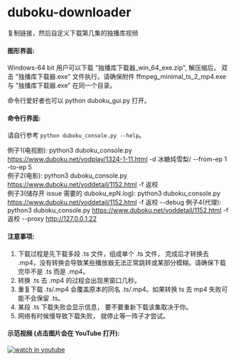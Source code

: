 # duboku-downloader
复制链接，然后自定义下载第几集的独播库视频

#### 图形界面:
Windows-64 bit 用户可以下载 "独播库下载器_win_64_exe.zip", 解压缩后， 双击 "独播库下载器.exe" 文件执行。请确保附件 ffmpeg_minimal_ts_2_mp4.exe 与 "独播库下载器.exe" 在同一个目录。 

命令行爱好者也可以 python duboku_gui.py 打开。

#### 命令行界面:
请自行参考 `python duboku_console.py --help`。

例子1(电视剧): python3 duboku_console.py https://www.duboku.net/vodplay/1324-1-11.html -d 冰糖炖雪梨/ --from-ep 1 -to-ep 5  
例子2(电影): python3 duboku_console.py https://www.duboku.net/voddetail/1152.html -f 返校  
例子3(储存开 issue 需要的 duboku_epN.log): python3 duboku_console.py https://www.duboku.net/voddetail/1152.html -f 返校 --debug 
例子4(代理): python3 duboku_console.py https://www.duboku.net/voddetail/1152.html -f 返校 --proxy http://127.0.0.1:22

#### 注意事项:

1. 下载过程是先下载多段 .ts 文件，组成单个 .ts 文件， 完成后才转换去 .mp4，没有转换会导致某些播放器无法正常跳转或某部分模糊。请确保下载完毕不是 .ts 而是 .mp4。
2. 转换 .ts 去 .mp4 的过程会出现黑窗口几秒。
3. 重复下载 .ts/.mp4 会覆盖原本的同名 .ts/.mp4。如果转换 ts 去 mp4 失败可能不会保留 .ts。
4. 某段 .ts 下载失败会显示信息， 要不要重新下载该集取决于你。
5. 网络有时候慢导致下载失败， 就停止等一阵子才尝试。 

#### 示范视频 (点击图片会在 YouTube 打开):

[![watch in youtube](https://i.ytimg.com/vi/eejUgl7Ku8E/hqdefault.jpg)](https://www.youtube.com/watch?v=eejUgl7Ku8E "独播库下载器")


